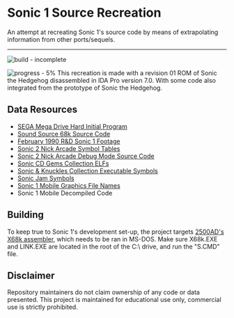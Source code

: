 # Sonic 1 Source Recreation

An attempt at recreating Sonic 1's source code by means of extrapolating information from other ports/sequels.

---

![build - incomplete](https://img.shields.io/static/v1?label=build&message=incomplete&color=C00000)

![progress - 5%](https://img.shields.io/static/v1?label=progress&message=5%&color=C00000)
This recreation is made with a revision 01 ROM of Sonic the Hedgehog disassembled in IDA Pro version 7.0. With some code also integrated from the prototype of Sonic the Hedgehog.

## Data Resources

* [SEGA Mega Drive Hard Initial Program](https://drive.google.com/file/d/1HUr01ejGtCrN2KQa6t99y1c2N2wRj08_/view)
* [Sound Source  68k Source Code](https://hiddenpalace.org/File:Sega_of_Japan_Mega_Drive_Sound_Documents_-_MD_Sound_Sample_(68000%2BZ80)_Floppy.zip)
* [February 1990 R&D Sonic 1 Footage](https://tcrf.net/Prerelease:Sonic_the_Hedgehog_(Genesis)/February_1990)
* [Sonic 2 Nick Arcade Symbol Tables](https://tcrf.net/Proto:Sonic_the_Hedgehog_2_(Genesis)/Nick_Arcade_Prototype/Symbol_Tables)
* [Sonic 2 Nick Arcade Debug Mode Source Code](https://tcrf.net/Proto:Sonic_the_Hedgehog_2_(Genesis)/Nick_Arcade_Prototype#Object_List.2FSource_Code)
* [Sonic CD Gems Collection ELFs](https://git.sr.ht/~benoitren/soniccddecompilation)
* [Sonic & Knuckles Collection Executable Symbols](https://forums.sonicretro.org/index.php?threads/the-sonic-3-knuckles-source-code.3280/)
* [Sonic Jam Symbols](https://forums.sonicretro.org/index.php?threads/sonic-jam-symbol-leaks-and-the-further-search-for-more-original-s1-cd-2-3-k-source-code-labels.38990/)
* [Sonic 1 Mobile Graphics File Names](https://forums.sonicretro.org/index.php?threads/sonic-mobile-and-original-sonic-1-labels.9700/)
* Sonic 1 Mobile Decompiled Code

## Building

To keep true to Sonic 1's development set-up, the project targets [2500AD's X68k assembler](https://archive.org/details/2500ad-x68k), which needs to be ran in MS-DOS. Make sure X68k.EXE and LINK.EXE are located in the root of the C:\ drive, and run the "S.CMD" file.

## Disclaimer

Repository maintainers do not claim ownership of any code or data presented. This project is maintained for educational use only, commercial use is strictly prohibited.
